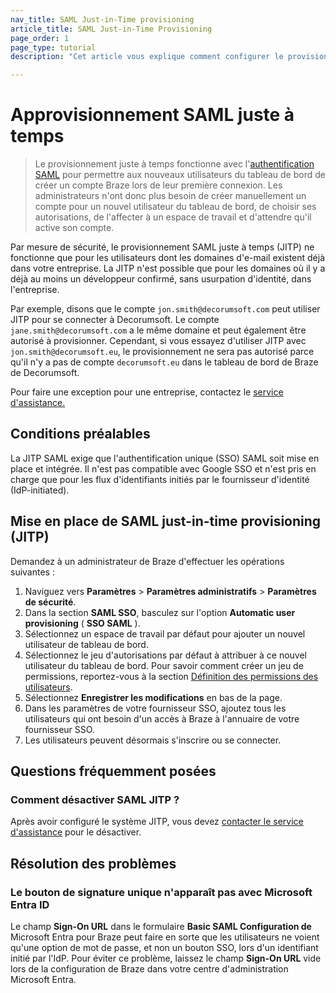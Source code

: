 ```yaml
---
nav_title: SAML Just-in-Time provisioning
article_title: SAML Just-in-Time Provisioning
page_order: 1
page_type: tutorial
description: "Cet article vous explique comment configurer le provisionnement SAML en flux tendu pour permettre aux nouveaux utilisateurs du tableau de bord de créer un compte Braze lors de leur première connexion." 

---
```


# Approvisionnement SAML juste à temps 

> Le provisionnement juste à temps fonctionne avec l'[authentification SAML]({{site.baseurl}}/user_guide/administrative/access_braze/single_sign_on/set_up/) pour permettre aux nouveaux utilisateurs du tableau de bord de créer un compte Braze lors de leur première connexion. Les administrateurs n'ont donc plus besoin de créer manuellement un compte pour un nouvel utilisateur du tableau de bord, de choisir ses autorisations, de l'affecter à un espace de travail et d'attendre qu'il active son compte.

Par mesure de sécurité, le provisionnement SAML juste à temps (JITP) ne fonctionne que pour les utilisateurs dont les domaines d'e-mail existent déjà dans votre entreprise. La JITP n'est possible que pour les domaines où il y a déjà au moins un développeur confirmé, sans usurpation d'identité, dans l'entreprise. 

Par exemple, disons que le compte ```jon.smith@decorumsoft.com``` peut utiliser JITP pour se connecter à Decorumsoft. Le compte ```jane.smith@decorumsoft.com``` a le même domaine et peut également être autorisé à provisionner. Cependant, si vous essayez d'utiliser JITP avec ```jon.smith@decorumsoft.eu```, le provisionnement ne sera pas autorisé parce qu'il n'y a pas de compte ```decorumsoft.eu``` dans le tableau de bord de Braze de Decorumsoft. 

Pour faire une exception pour une entreprise, contactez le [service d'assistance.]({{site.baseurl}}/braze_support/)

## Conditions préalables

La JITP SAML exige que l'authentification unique (SSO) SAML soit mise en place et intégrée. Il n'est pas compatible avec Google SSO et n'est pris en charge que pour les flux d'identifiants initiés par le fournisseur d'identité (IdP-initiated).

## Mise en place de SAML just-in-time provisioning (JITP)

Demandez à un administrateur de Braze d'effectuer les opérations suivantes :

1. Naviguez vers **Paramètres** > **Paramètres administratifs** > **Paramètres de sécurité**.
2. Dans la section **SAML SSO**, basculez sur l'option **Automatic user provisioning** ( **SSO SAML** ).
3. Sélectionnez un espace de travail par défaut pour ajouter un nouvel utilisateur de tableau de bord.
4. Sélectionnez le jeu d'autorisations par défaut à attribuer à ce nouvel utilisateur du tableau de bord. Pour savoir comment créer un jeu de permissions, reportez-vous à la section [Définition des permissions des utilisateurs]({{site.baseurl}}/user_guide/administrative/app_settings/manage_your_braze_users/user_permissions/).
6. Sélectionnez **Enregistrer les modifications** en bas de la page.
7. Dans les paramètres de votre fournisseur SSO, ajoutez tous les utilisateurs qui ont besoin d'un accès à Braze à l'annuaire de votre fournisseur SSO.
8. Les utilisateurs peuvent désormais s'inscrire ou se connecter.

## Questions fréquemment posées

### Comment désactiver SAML JITP ?

Après avoir configuré le système JITP, vous devez [contacter le service d'assistance]({{site.baseurl}}/braze_support/) pour le désactiver.

## Résolution des problèmes

### Le bouton de signature unique n'apparaît pas avec Microsoft Entra ID

Le champ **Sign-On URL** dans le formulaire **Basic SAML Configuration de** Microsoft Entra pour Braze peut faire en sorte que les utilisateurs ne voient qu'une option de mot de passe, et non un bouton SSO, lors d'un identifiant initié par l'IdP. Pour éviter ce problème, laissez le champ **Sign-On URL** vide lors de la configuration de Braze dans votre centre d'administration Microsoft Entra.